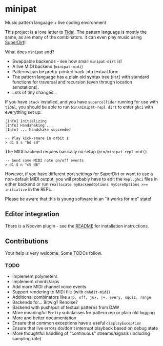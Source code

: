 # minipat

Music pattern language + live coding environment

This project is a love letter to [Tidal](https://github.com/tidalcycles/Tidal/).
The pattern language is mostly the same, as are many of the combinators. It can
even play music using [SuperDirt](https://github.com/musikinformatik/SuperDirt)!

What does `minipat` add?

* Swappable backends - see how small `minipat-dirt` is!
* A live MIDI backend (`minipat-midi`)
* Patterns can be pretty-printed back into textual form.
* The pattern language has a plain old syntax tree (`Pat`) with standard
  functions for traversal and recursion (even through location annotations).
* Lots of tiny changes...

If you have `stack` installed, and you have `supercollider` running for use
with `tidal`, you should be able to run `bin/minipat-repl dirt` to enter `ghci` with
everything set up:

    [Info] Initializing
    [Info] Handshaking ...
    [Info] ... handshake succeeded

    -- Play kick-snare in orbit 1
    > d1 $ s "bd sd"

The MIDI backend requies basically no setup (`bin/minipat-repl midi`):

    -- Send some MIDI note on/off events
    > d1 $ n "c5 d6"

However, if you have different port settings for SuperDirt or want to use a non-default
MIDI output, you will probably have to edit the `Repl.ghci` files in either backend or
run `reallocate myBackendOptions myCoreOptions >>= initialize` in the REPL.

Please be aware that this is young software in an "it works for me" state!

## Editor integration

There is a Neovim plugin - see the [README](minipat-nvim/README.md) for installation
instructions.

## Contributions

Your help is very welcome. Some TODOs follow.

### TODO

* Implement polymeters
* Implement chords/arps
* Add more MIDI channel voice events
* Support rendering to MIDI file (with `dahdit-midi`)
* Additional combinators like `arp, off, jux, |+, every, squiz, range`
* Backends for... Bitwig? Renoise?
* Backend with push/pull of textual patterns from DAW
* More meaningful `Pretty` subclasses for pattern rep or plain old logging
* More and better documentation
* Ensure that common exceptions have a useful `displayException`
* Ensure that live errors do/don't interrupt playback based on debug state
* More thoughtful handling of "continuous" streams/signals (including sampling rate)
